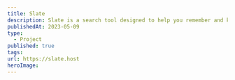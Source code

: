 ```yaml
---
title: Slate
description: Slate is a search tool designed to help you remember and keep track of things you care about on the web.
publishedAt: 2023-05-09
type:
  - Project
published: true
tags: 
url: https://slate.host
heroImage:
---
```

